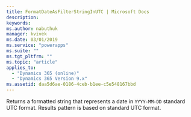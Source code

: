 ```yaml
---
title: FormatDateAsFilterStringInUTC | Microsoft Docs
description: 
keywords:
ms.author: nabuthuk
manager: kvivek
ms.date: 03/01/2019
ms.service: "powerapps"
ms.suite: ""
ms.tgt_pltfrm: ""
ms.topic: "article"
applies_to: 
  - "Dynamics 365 (online)"
  - "Dynamics 365 Version 9.x"
ms.assetid: daa5d6ae-0186-4ceb-b1ee-c5e548167bbd
---
```


Returns a formatted string that represents a date in `YYYY-MM-DD` standard UTC format. Results pattern is based on standard UTC format.
